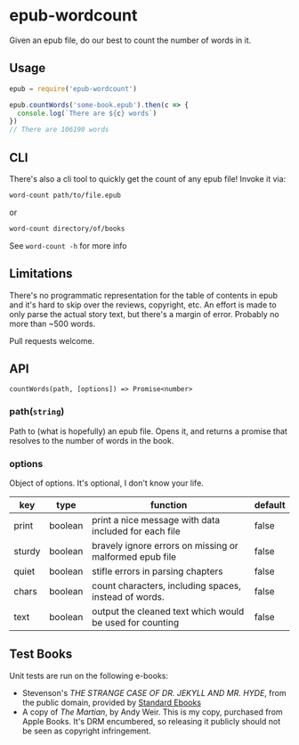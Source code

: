 # epub-wordcount

Given an epub file, do our best to count the number of words in it.

## Usage

```javascript
epub = require('epub-wordcount')

epub.countWords('some-book.epub').then(c => {
  console.log(`There are ${c} words`)
})
// There are 106190 words
```

## CLI

There's also a cli tool to quickly get the count of any epub file! Invoke it via:

```bash
word-count path/to/file.epub
```

or

```bash
word-count directory/of/books
```

See `word-count -h` for more info

## Limitations

There's no programmatic representation for the table of contents in epub and it's hard to skip over the reviews, copyright, etc. An effort is made to only parse the actual story text, but there's a margin of error. Probably no more than ~500 words.

Pull requests welcome.

## API

`countWords(path, [options]) => Promise<number>`

### path(`string`)

Path to (what is hopefully) an epub file. Opens it, and returns a promise that resolves to the number of words in the book.

### options

Object of options. It's optional, I don't know your life.

| key    | type    | function                                                 | default |
| ------ | ------- | -------------------------------------------------------- | ------- |
| print  | boolean | print a nice message with data included for each file    | false   |
| sturdy | boolean | bravely ignore errors on missing or malformed epub file  | false   |
| quiet  | boolean | stifle errors in parsing chapters                        | false   |
| chars  | boolean | count characters, including spaces, instead of words.    | false   |
| text   | boolean | output the cleaned text which would be used for counting | false   |

## Test Books

Unit tests are run on the following e-books:

- Stevenson's _THE STRANGE CASE OF DR. JEKYLL AND MR. HYDE_, from the public domain, provided by [Standard Ebooks](https://standardebooks.org/ebooks/robert-louis-stevenson/the-strange-case-of-dr-jekyll-and-mr-hyde)
- A copy of _The Martian_, by Andy Weir. This is my copy, purchased from Apple Books. It's DRM encumbered, so releasing it publicly should not be seen as copyright infringement.
